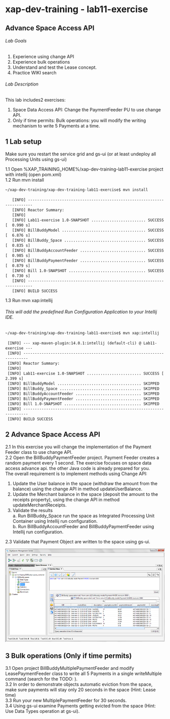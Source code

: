 # xap-dev-training - lab11-exercise

## 	Advance Space Access API

###### Lab Goals
1. Experience using change API
2. Experience bulk operations
3. Understand and test the Lease concept. 
4. Practice WIKI search 

###### Lab Description
This lab includes2 exercises:
1. 	Space Data Access API: Change the PaymentFeeder PU to use change API.
2. 	Only if time permits: Bulk operations: you will modify the writing mechanism to write 5 Payments at a time. 

## 1 Lab setup
Make sure you restart the service grid and gs-ui (or at least undeploy all Processing Units using gs-ui)
               
1.1 Open %XAP_TRAINING_HOME%/xap-dev-training-lab11-exercise project with intellij (open pom.xml) <br />
1.2 Run mvn install

    ~/xap-dev-training/xap-dev-training-lab11-exercise$ mvn install
    
       [INFO] ------------------------------------------------------------------------
       [INFO] Reactor Summary:
       [INFO] 
       [INFO] Lab11-exercise 1.0-SNAPSHOT ........................ SUCCESS [  0.990 s]
       [INFO] BillBuddyModel ..................................... SUCCESS [  6.876 s]
       [INFO] BillBuddy_Space .................................... SUCCESS [  0.835 s]
       [INFO] BillBuddyAccountFeeder ............................. SUCCESS [  0.985 s]
       [INFO] BillBuddyPaymentFeeder ............................. SUCCESS [  0.879 s]
       [INFO] Bill 1.0-SNAPSHOT .................................. SUCCESS [  0.730 s]
       [INFO] ------------------------------------------------------------------------
       [INFO] BUILD SUCCESS


1.3 Run mvn xap:intellij
###### This will add the predefined Run Configuration Application to your Intellij IDE.

    ~/xap-dev-training/xap-dev-training-lab11-exercise$ mvn xap:intellij
    
     [INFO] --- xap-maven-plugin:14.0.1:intellij (default-cli) @ Lab11-exercise ---
     [INFO] ------------------------------------------------------------------------
     [INFO] Reactor Summary:
     [INFO] 
     [INFO] Lab11-exercise 1.0-SNAPSHOT ........................ SUCCESS [  2.399 s]
     [INFO] BillBuddyModel ..................................... SKIPPED
     [INFO] BillBuddy_Space .................................... SKIPPED
     [INFO] BillBuddyAccountFeeder ............................. SKIPPED
     [INFO] BillBuddyPaymentFeeder ............................. SKIPPED
     [INFO] Bill 1.0-SNAPSHOT .................................. SKIPPED
     [INFO] ------------------------------------------------------------------------
     [INFO] BUILD SUCCESS
     
## 2	Advance Space Access API	
 2.1	In this exercise you will change the implementation of the 
        Payment Feeder class to use change API. <br />
 2.2	Open the BillBuddyPaymentFeeder project.
        Payment Feeder creates a random payment every 1 second.
        The exercise focuses on space data access advance api.
        the other Java code is already prepared for you. <br /> 
 The overall requirement is to implement methods using Change API:
 
 1.	Update the User balance in the space (withdraw the amount from the balance) 
    using the change API in method updateUserBalance.
 2.	Update the Merchant balance in the space (deposit the amount to the receipts property), 
    using the change API in method updateMerchantReceipts.
 3.	Validate the results <br />
 a.	Run BillBuddy_Space run the space as Integrated Processing Unit Container using Intellij run configuration. <br />
 b.	Run BillBuddyAccountFeeder and BillBuddyPaymentFeeder using Intellij run configuration.
 
2.3	Validate that Payment Object are written to the space using gs-ui.

![Screenshot](./Pictures/Picture1.png)

## 3	Bulk operations (Only if time permits)
3.1	Open project BillBuddyMultiplePaymentFeeder and modify LeasePaymentFeeder 
        class to write all 5 Payments in a single writeMultiple command (search for the TODO: ). <br />
3.2	In order to demonstrate objects automatic eviction from the space, 
        make sure payments will stay only 20 seconds in the space (Hint: Lease time) <br />
3.3	Run your new MultiplePaymentFeeder for 30 seconds. <br /> 
3.4	Using gs-ui examine Payments getting evicted from the space 
        (Hint: Use Data Types operation at gs-ui).


